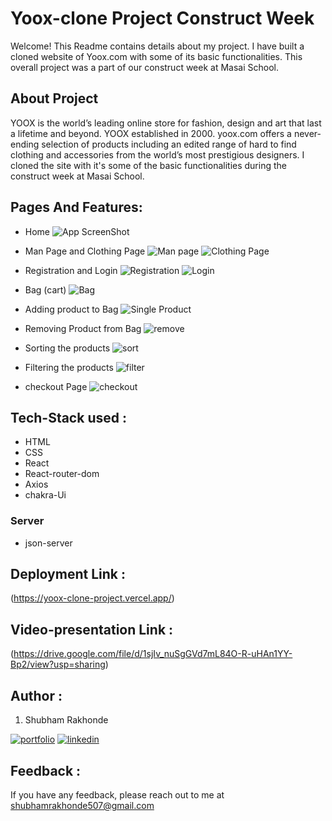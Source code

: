 # Yoox-clone Project Construct Week
Welcome!
 This Readme contains details about my project. I have built a cloned website of Yoox.com with some of its basic functionalities. This overall project was a part of our construct week at Masai School.

## About Project

YOOX is the world’s leading online store for fashion, design and art that last a lifetime and beyond. YOOX established in 2000. yoox.com offers a never-ending selection of products including an edited range of hard to find clothing and accessories from the world’s most prestigious designers. 
I cloned the site with it's some of the basic functionalities during the construct week at Masai School.

## Pages And Features: 
- Home 
![App ScreenShot](https://i.imgur.com/hzIWrCb.png)

- Man Page and Clothing Page
![Man page](https://i.imgur.com/9lCeUcM.png)
![Clothing Page](https://i.imgur.com/sY6PxVL.png)

- Registration and Login 
![Registration](https://i.imgur.com/dNJQgAG.png)
![Login](https://i.imgur.com/gA2PFlc.png)

- Bag (cart)
![Bag](https://i.imgur.com/FLaxRvm.png)

- Adding product to Bag
![Single Product](https://i.imgur.com/ntdLNma.png)

- Removing Product from Bag
![remove](https://i.imgur.com/ryKrIm9.png)

- Sorting the products
![sort](https://i.imgur.com/DqmGSbW.png)

- Filtering the products
![filter](https://i.imgur.com/rijiyWY.png)

- checkout Page 
![checkout](https://i.imgur.com/yEDJ0AJ.png)


## Tech-Stack used :
- HTML
- CSS
- React
- React-router-dom
- Axios
- chakra-Ui 

### Server
- json-server


## Deployment Link : 
(https://yoox-clone-project.vercel.app/)

## Video-presentation Link : 
(https://drive.google.com/file/d/1sjIv_nuSgGVd7mL84O-R-uHAn1YY-Bp2/view?usp=sharing)


## Author : 
1. Shubham Rakhonde

[![portfolio](https://img.shields.io/badge/my_portfolio-000?style=for-the-badge&logo=ko-fi&logoColor=white)](https://github.com/Shubham0442)
[![linkedin](https://img.shields.io/badge/linkedin-0A66C2?style=for-the-badge&logo=linkedin&logoColor=white)](https://www.linkedin.com/in/shubham-rakhonde-102964166/)

## Feedback : 

If you have any feedback, please reach out to me at shubhamrakhonde507@gmail.com






